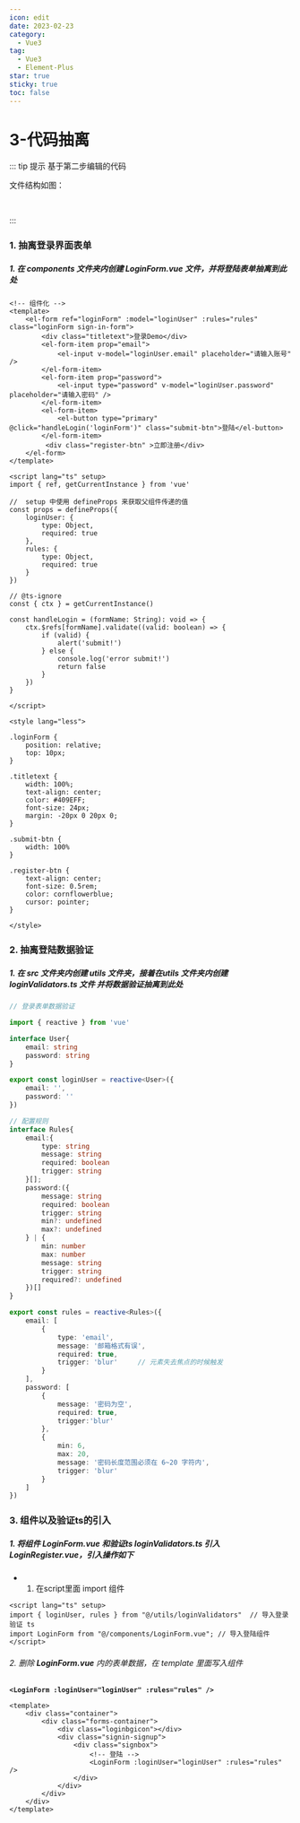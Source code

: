 ```yaml
---
icon: edit
date: 2023-02-23
category:
  - Vue3
tag:
  - Vue3
  - Element-Plus
star: true
sticky: true
toc: false
---
```


# 3-代码抽离

::: tip 提示
 基于第二步编辑的代码

 文件结构如图：

![]()
<img class="personalPic" :src="('/VuepressBlog/assets/file-tree1.png')">

:::

### 1. 抽离登录界面表单
##### 1. 在 **components** 文件夹内创建 **LoginForm.vue** 文件，并将登陆表单抽离到此处

```vue
<!-- 组件化 -->
<template>
    <el-form ref="loginForm" :model="loginUser" :rules="rules" class="loginForm sign-in-form">
        <div class="titletext">登录Demo</div>
        <el-form-item prop="email">
            <el-input v-model="loginUser.email" placeholder="请输入账号" />
        </el-form-item>
        <el-form-item prop="password">
            <el-input type="password" v-model="loginUser.password" placeholder="请输入密码" />
        </el-form-item>
        <el-form-item>
            <el-button type="primary" @click="handleLogin('loginForm')" class="submit-btn">登陆</el-button>
        </el-form-item>
         <div class="register-btn" >立即注册</div>
    </el-form>
</template>

<script lang="ts" setup>
import { ref, getCurrentInstance } from 'vue'

//  setup 中使用 defineProps 来获取父组件传递的值
const props = defineProps({
    loginUser: {
        type: Object,
        required: true
    },
    rules: {
        type: Object,
        required: true
    }
})

// @ts-ignore
const { ctx } = getCurrentInstance()

const handleLogin = (formName: String): void => {
    ctx.$refs[formName].validate((valid: boolean) => {
        if (valid) {
            alert('submit!')
        } else {
            console.log('error submit!')
            return false
        }
    })
}

</script>

<style lang="less">

.loginForm {
    position: relative;
    top: 10px;
}

.titletext {
    width: 100%;
    text-align: center;
    color: #409EFF;
    font-size: 24px;
    margin: -20px 0 20px 0;
}

.submit-btn {
    width: 100%
}

.register-btn {
    text-align: center;
    font-size: 0.5rem;
    color: cornflowerblue;
    cursor: pointer;
}

</style>
```

### 2. 抽离登陆数据验证
##### 1. 在 **src** 文件夹内创建 **utils** 文件夹，接着在**utils** 文件夹内创建 **loginValidators.ts** 文件 并将数据验证抽离到此处

```ts
// 登录表单数据验证

import { reactive } from 'vue'

interface User{
    email: string
    password: string
}

export const loginUser = reactive<User>({
    email: '',
    password: ''
})

// 配置规则
interface Rules{
    email:{
        type: string
        message: string
        required: boolean
        trigger: string
    }[];
    password:({
        message: string
        required: boolean
        trigger: string
        min?: undefined
        max?: undefined
    } | {
        min: number
        max: number
        message: string
        trigger: string
        required?: undefined
    })[]
}

export const rules = reactive<Rules>({
    email: [
        {
            type: 'email',
            message: '邮箱格式有误',
            required: true,
            trigger: 'blur'     // 元素失去焦点的时候触发
        }
    ],
    password: [
        {
            message: '密码为空',
            required: true,
            trigger:'blur'
        },
        {
            min: 6,
            max: 20,
            message: '密码长度范围必须在 6~20 字符内',
            trigger: 'blur'
        }
    ]
})
```

### 3. 组件以及验证ts的引入

##### 1. 将组件 **LoginForm.vue** 和验证ts **loginValidators.ts** 引入 **LoginRegister.vue**，引入操作如下
-  1. 在script里面 import 组件
```vue
<script lang="ts" setup>
import { loginUser, rules } from "@/utils/loginValidators"  // 导入登录验证 ts
import LoginForm from "@/components/LoginForm.vue"; // 导入登陆组件
</script>
```
###### 2. 删除 **LoginForm.vue** 内的表单数据，在 template 里面写入组件
**`<LoginForm :loginUser="loginUser" :rules="rules" />`**
```vue
<template>
    <div class="container">
        <div class="forms-container">
            <div class="loginbgicon"></div>
            <div class="signin-signup">
                <div class="signbox">
                    <!-- 登陆 -->
                    <LoginForm :loginUser="loginUser" :rules="rules" />
                </div>
            </div>
        </div>
    </div>
</template>
```
